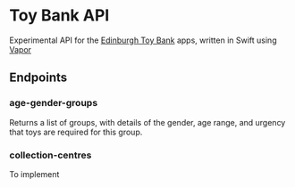 # Toy Bank API

Experimental API for the [Edinburgh Toy Bank](https://www.toybankuk.org) apps, written in Swift using [Vapor](https://github.com/qutheory/vapor)

## Endpoints

### age-gender-groups
Returns a list of groups, with details of the gender, age range, and urgency that toys are required for this group.

### collection-centres
To implement
